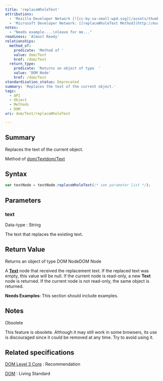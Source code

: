 ```yaml
---
title: 'replaceWholeText'
attributions:
  - 'Mozilla Developer Network [![cc-by-sa-small-wpd.svg](/assets/thumb/8/8c/cc-by-sa-small-wpd.svg/120px-cc-by-sa-small-wpd.svg.png)](http://creativecommons.org/licenses/by-sa/3.0/us/): [[Text.replaceWholeText](https://developer.mozilla.org/en-US/docs/Web/API/Text.replaceWholeText) Article]'
  - 'Microsoft Developer Network: [[replaceWholeText Method](http://msdn.microsoft.com/en-us/library/ie/ff975208(v=vs.85).aspx) Article]'
notes:
  - "Needs example....\nleave for me..."
readiness: 'Almost Ready'
relationships:
  method_of:
    predicate: 'Method of '
    value: dom/Text
    href: /dom/Text
  return_type:
    predicate: 'Returns an object of type  '
    value: 'DOM Node'
    href: /dom/Text
standardization_status: Deprecated
summary: 'Replaces the text of the current object.'
tags:
  - API
  - Object
  - Methods
  - DOM
uri: dom/Text/replaceWholeText

---
```

## Summary

Replaces the text of the current object.

Method of [dom/Text](/dom/Text)[dom/Text](/dom/Text)

## Syntax

``` js
var textNode = textNode.replaceWholeText(/* see parameter list */);
```

## Parameters

### text

 Data-type
:   String

 The text that replaces the existing text.

## Return Value

Returns an object of type DOM NodeDOM Node

A [**Text**](/dom/Text) node that received the replacement text. If the replaced text was empty, this value will be null. If the current node is read-only, a new **Text** node is returned. If the current node is not read-only, the same object is returned.

**Needs Examples**: This section should include examples.

## Notes

Obsolete

This feature is obsolete. Although it may still work in some browsers, its use is discouraged since it could be removed at any time. Try to avoid using it.

## Related specifications

[DOM Level 3 Core](http://www.w3.org/TR/DOM-Level-3-Core/)
:   Recommendation

[DOM](http://dom.spec.whatwg.org/#text)
:   Living Standard
